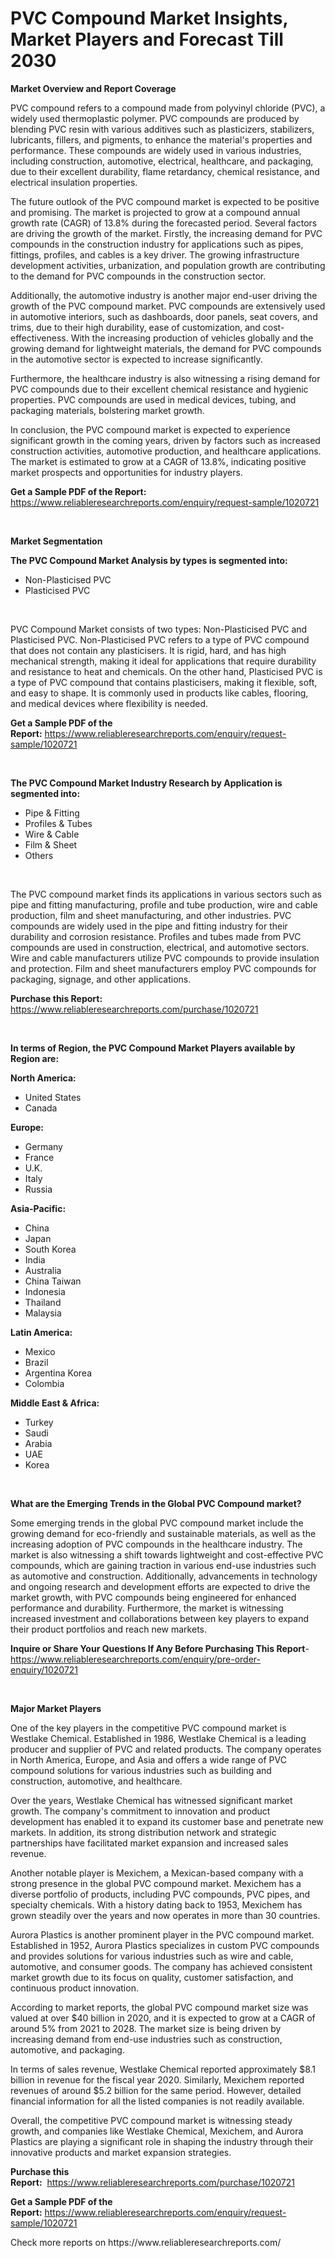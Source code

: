 <p><h1>PVC Compound Market Insights, Market Players and Forecast Till 2030</h1></p><p><strong>Market Overview and Report Coverage</strong></p>
<p><p>PVC compound refers to a compound made from polyvinyl chloride (PVC), a widely used thermoplastic polymer. PVC compounds are produced by blending PVC resin with various additives such as plasticizers, stabilizers, lubricants, fillers, and pigments, to enhance the material's properties and performance. These compounds are widely used in various industries, including construction, automotive, electrical, healthcare, and packaging, due to their excellent durability, flame retardancy, chemical resistance, and electrical insulation properties.</p><p>The future outlook of the PVC compound market is expected to be positive and promising. The market is projected to grow at a compound annual growth rate (CAGR) of 13.8% during the forecasted period. Several factors are driving the growth of the market. Firstly, the increasing demand for PVC compounds in the construction industry for applications such as pipes, fittings, profiles, and cables is a key driver. The growing infrastructure development activities, urbanization, and population growth are contributing to the demand for PVC compounds in the construction sector.</p><p>Additionally, the automotive industry is another major end-user driving the growth of the PVC compound market. PVC compounds are extensively used in automotive interiors, such as dashboards, door panels, seat covers, and trims, due to their high durability, ease of customization, and cost-effectiveness. With the increasing production of vehicles globally and the growing demand for lightweight materials, the demand for PVC compounds in the automotive sector is expected to increase significantly.</p><p>Furthermore, the healthcare industry is also witnessing a rising demand for PVC compounds due to their excellent chemical resistance and hygienic properties. PVC compounds are used in medical devices, tubing, and packaging materials, bolstering market growth.</p><p>In conclusion, the PVC compound market is expected to experience significant growth in the coming years, driven by factors such as increased construction activities, automotive production, and healthcare applications. The market is estimated to grow at a CAGR of 13.8%, indicating positive market prospects and opportunities for industry players.</p></p>
<p><strong>Get a Sample PDF of the Report:</strong> <a href="https://www.reliableresearchreports.com/enquiry/request-sample/1020721">https://www.reliableresearchreports.com/enquiry/request-sample/1020721</a></p>
<p>&nbsp;</p>
<p><strong>Market Segmentation</strong></p>
<p><strong>The PVC Compound Market Analysis by types is segmented into:</strong></p>
<p><ul><li>Non-Plasticised PVC</li><li>Plasticised PVC</li></ul></p>
<p>&nbsp;</p>
<p><p>PVC Compound Market consists of two types: Non-Plasticised PVC and Plasticised PVC. Non-Plasticised PVC refers to a type of PVC compound that does not contain any plasticisers. It is rigid, hard, and has high mechanical strength, making it ideal for applications that require durability and resistance to heat and chemicals. On the other hand, Plasticised PVC is a type of PVC compound that contains plasticisers, making it flexible, soft, and easy to shape. It is commonly used in products like cables, flooring, and medical devices where flexibility is needed.</p></p>
<p><strong>Get a Sample PDF of the Report:</strong>&nbsp;<a href="https://www.reliableresearchreports.com/enquiry/request-sample/1020721">https://www.reliableresearchreports.com/enquiry/request-sample/1020721</a></p>
<p>&nbsp;</p>
<p><strong>The PVC Compound Market Industry Research by Application is segmented into:</strong></p>
<p><ul><li>Pipe & Fitting</li><li>Profiles & Tubes</li><li>Wire & Cable</li><li>Film & Sheet</li><li>Others</li></ul></p>
<p>&nbsp;</p>
<p><p>The PVC compound market finds its applications in various sectors such as pipe and fitting manufacturing, profile and tube production, wire and cable production, film and sheet manufacturing, and other industries. PVC compounds are widely used in the pipe and fitting industry for their durability and corrosion resistance. Profiles and tubes made from PVC compounds are used in construction, electrical, and automotive sectors. Wire and cable manufacturers utilize PVC compounds to provide insulation and protection. Film and sheet manufacturers employ PVC compounds for packaging, signage, and other applications.</p></p>
<p><strong>Purchase this Report:</strong>&nbsp; <a href="https://www.reliableresearchreports.com/purchase/1020721">https://www.reliableresearchreports.com/purchase/1020721</a></p>
<p>&nbsp;</p>
<p><strong>In terms of Region, the PVC Compound Market Players available by Region are:</strong></p>
<p>
    <p> <strong> North America: </strong>
        <ul>
            <li>United States</li>
            <li>Canada</li>
        </ul>
        </p> 
    <p> <strong> Europe: </strong>
        <ul>
            <li>Germany</li>
            <li>France</li>
            <li>U.K.</li>
            <li>Italy</li>
            <li>Russia</li>
        </ul>
        </p> 
    <p> <strong> Asia-Pacific: </strong>
        <ul>
            <li>China</li>
            <li>Japan</li>
            <li>South Korea</li>
            <li>India</li>
            <li>Australia</li>
            <li>China Taiwan</li>
            <li>Indonesia</li>
            <li>Thailand</li>
            <li>Malaysia</li>
        </ul>
        </p> 
    <p> <strong> Latin America: </strong>
        <ul>
            <li>Mexico</li>
            <li>Brazil</li>
            <li>Argentina Korea</li>
            <li>Colombia</li>
        </ul>
        </p> 
    <p> <strong> Middle East & Africa: </strong>
        <ul>
            <li>Turkey</li>
            <li>Saudi</li>
            <li>Arabia</li>
            <li>UAE</li>
            <li>Korea</li>
        </ul>
    </p>
    </p>
<p>&nbsp;</p>
<p><strong>What are the Emerging Trends in the Global PVC Compound market?</strong></p>
<p><p>Some emerging trends in the global PVC compound market include the growing demand for eco-friendly and sustainable materials, as well as the increasing adoption of PVC compounds in the healthcare industry. The market is also witnessing a shift towards lightweight and cost-effective PVC compounds, which are gaining traction in various end-use industries such as automotive and construction. Additionally, advancements in technology and ongoing research and development efforts are expected to drive the market growth, with PVC compounds being engineered for enhanced performance and durability. Furthermore, the market is witnessing increased investment and collaborations between key players to expand their product portfolios and reach new markets.</p></p>
<p><strong>Inquire or Share Your Questions If Any Before Purchasing This Report</strong>- <a href="https://www.reliableresearchreports.com/enquiry/pre-order-enquiry/1020721">https://www.reliableresearchreports.com/enquiry/pre-order-enquiry/1020721</a></p>
<p>&nbsp;</p>
<p><strong>Major Market Players</strong></p>
<p><p>One of the key players in the competitive PVC compound market is Westlake Chemical. Established in 1986, Westlake Chemical is a leading producer and supplier of PVC and related products. The company operates in North America, Europe, and Asia and offers a wide range of PVC compound solutions for various industries such as building and construction, automotive, and healthcare. </p><p>Over the years, Westlake Chemical has witnessed significant market growth. The company's commitment to innovation and product development has enabled it to expand its customer base and penetrate new markets. In addition, its strong distribution network and strategic partnerships have facilitated market expansion and increased sales revenue.</p><p>Another notable player is Mexichem, a Mexican-based company with a strong presence in the global PVC compound market. Mexichem has a diverse portfolio of products, including PVC compounds, PVC pipes, and specialty chemicals. With a history dating back to 1953, Mexichem has grown steadily over the years and now operates in more than 30 countries.</p><p>Aurora Plastics is another prominent player in the PVC compound market. Established in 1952, Aurora Plastics specializes in custom PVC compounds and provides solutions for various industries such as wire and cable, automotive, and consumer goods. The company has achieved consistent market growth due to its focus on quality, customer satisfaction, and continuous product innovation.</p><p>According to market reports, the global PVC compound market size was valued at over $40 billion in 2020, and it is expected to grow at a CAGR of around 5% from 2021 to 2028. The market size is being driven by increasing demand from end-use industries such as construction, automotive, and packaging.</p><p>In terms of sales revenue, Westlake Chemical reported approximately $8.1 billion in revenue for the fiscal year 2020. Similarly, Mexichem reported revenues of around $5.2 billion for the same period. However, detailed financial information for all the listed companies is not readily available.</p><p>Overall, the competitive PVC compound market is witnessing steady growth, and companies like Westlake Chemical, Mexichem, and Aurora Plastics are playing a significant role in shaping the industry through their innovative products and market expansion strategies.</p></p>
<p><strong>Purchase this Report:</strong>&nbsp;&nbsp;<a href="https://www.reliableresearchreports.com/purchase/1020721">https://www.reliableresearchreports.com/purchase/1020721</a></p>
<p></p>
<p><strong>Get a Sample PDF of the Report:</strong>&nbsp;<a href="https://www.reliableresearchreports.com/enquiry/request-sample/1020721">https://www.reliableresearchreports.com/enquiry/request-sample/1020721</a></p>
<p>Check more reports on https://www.reliableresearchreports.com/</p>